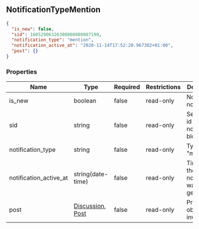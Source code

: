 <h2 id="tocS_NotificationTypeAnswer">NotificationTypeMention</h2>
<!-- backwards compatibility -->
<a id="schemanotificationtypemention"></a>
<a id="schema_NotificationTypeMention"></a>
<a id="tocSnotificationtypemention"></a>
<a id="tocsnotificationtypemention"></a>

```json
{
  "is_new": false,
  "sid": 16052906326300000000007190,
  "notification_type": "mention",
  "notification_active_at": "2020-11-14T17:52:20.967302+01:00",
  "post": {}
}
```

### Properties

|Name|Type|Required|Restrictions|Description|
|---|---|---|---|---|
|is_new|boolean|false|read-only|Notification not yet read|
|sid|string|false|read-only|Serialization id of the notification block|
|notification_type|string|false|read-only|Type "mention"|
|notification_active_at|string(date-time)|false|read-only|Time when the notification was generated|
|post|[Discussion](#schemadiscussion), [Post](#schemapost)|false|read-only|Primary object involved.|
